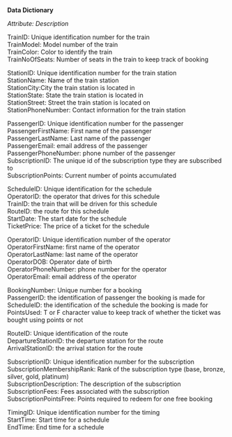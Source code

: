 **Data Dictionary**

_Attribute: Description_

TrainID: Unique identification number for the train
<br />TrainModel:	Model number of the train
<br />TrainColor:	Color to identify the train
<br />TrainNoOfSeats:	Number of seats in the train to keep track of booking
		
StationID:	Unique identification number for the train station
<br />StationName:	Name of the train station
<br />StationCity:City the train station is located in
<br />StationState:	State the train station is located in
<br />StationStreet: Street the train station is located on
<br />StationPhoneNumber:	Contact information for the train station
	
	
PassengerID: Unique identification number for the passenger
<br />PassengerFirstName: First name of the passenger
<br />PassengerLastName: Last name of the passenger
<br />PassengerEmail: email address of the passenger
<br />PassengerPhoneNumber: phone number of the passenger
<br />SubscriptionID: The unique id of the subscription type they are subscribed to
<br />SubscriptionPoints: Current number of points accumulated
	
	
ScheduleID: Unique identification for the schedule
<br />OperatorID: the operator that drives for this schedule
<br />TrainID: the train that will be driven for this schedule
<br />RouteID: the route for this schedule
<br />StartDate: The start date for the schedule
<br />TicketPrice: The price of a ticket for the schedule
	
	
OperatorID: Unique identification number of the operator
<br />OperatorFirstName: first name of the operator
<br />OperatorLastName:	last name of the operator
<br />OperatorDOB: Operator date of birth
<br />OperatorPhoneNumber: phone number for the operator
<br />OperatorEmail: email address of the operator
	
	
BookingNumber: Unique number for a booking
<br />PassengerID: the identification of passenger the booking is made for
<br />ScheduleID: the identification of the schedule the booking is made for
<br />PointsUsed: T or F character value to keep track of whether the ticket was bought using points or not 
	
	
RouteID: Unique identification of the route 
<br />DepartureStationID: the departure station for the route
<br />ArrivalStationID: the arrival station for the route
	
	
SubscriptionID: Unique identification number for the subscription
<br />SubscriptionMembershipRank: Rank of the subscription type (base, bronze, silver, gold, platinum)
<br />SubscriptionDescription: The description of the subscription
<br />SubscriptionFees: Fees associated with the subscription
<br />SubscriptionPointsFree: Points required to redeem for one free booking
	
	
TimingID: Unique identification number for the timing
<br />StartTime: Start time for a schedule
<br />EndTime: End time for a schedule 
